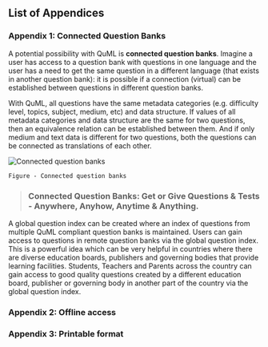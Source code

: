 ## List of Appendices

### Appendix 1: Connected Question Banks
A potential possibility with QuML is **connected question banks**. Imagine a user has access to a question bank 
with questions in one language and the user has a need to get the same question in a different language 
(that exists in another question bank): it is possible if a connection (virtual) can be established between questions 
in different question banks. 

With QuML, all questions have the same metadata categories (e.g. difficulty level, topics, subject, medium, etc) 
and data structure. If values of all metadata categories and data structure are the same for two questions, 
then an equivalence relation can be established between them. And if only medium and text data is different for 
two questions, both the questions can be connected as translations of each other.

![Connected question banks](https://github.com/sunbird-specs/inQuiry/blob/master/v1/images/Appendix_connected_question_banks.png)

```
Figure - Connected question banks
```

> ### Connected Question Banks: Get or Give Questions & Tests - Anywhere, Anyhow, Anytime & Anything.

A global question index can be created where an index of questions from multiple QuML compliant question banks is maintained. 
Users can gain access to questions in remote question banks via the global question index. This is a powerful idea 
which can be very helpful in countries where there are diverse education boards, publishers and governing bodies that 
provide learning facilities. Students, Teachers and Parents across the country can gain access to good quality 
questions created by a different education board, publisher or governing body in another part of the country via the 
global question index.


### Appendix 2: Offline access

### Appendix 3: Printable format
